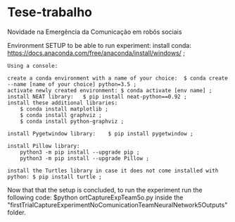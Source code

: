 # Tese-trabalho
Novidade na Emergência da Comunicação em robôs sociais

Environment SETUP to be able to run experiment:
	install conda: https://docs.anaconda.com/free/anaconda/install/windows/ ;

	Using a console:

	create a conda environment with a name of your choice:	$ conda create --name [name of your choice] python=3.5 ;
	activate newly created environment:	$ conda activate [env name] ;
	install NEAT library:	$ pip install neat-python==0.92 ;
	install these additional libraries:
		$ conda install matplotlib ;
		$ conda install graphviz ;
		$ conda install python-graphviz ;

	install Pygetwindow library:	$ pip install pygetwindow ;

	install Pillow library:
		python3 -m pip install --upgrade pip ;
		python3 -m pip install --upgrade Pillow ;

	install the Turtles library in case it does not come installed with python:	$ pip install turtle ;
		

Now that that the setup is concluded, to run the experiment run the following code: $python ortCaptureExpTeam5o.py inside the "firstTrialCaptureExperimentNoComunicationTeamNeuralNetwork5Outputs" folder.

